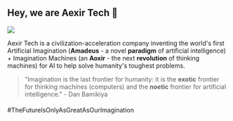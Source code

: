 ## Hey, we are Aexir Tech 👋

![](https://raw.githubusercontent.com/aexirtech/.github/main/assets/aexir-tech-logo-1.0-header.png)

Aexir Tech is a civilization-acceleration company inventing the world's first Artificial Imagination (<strong>Amadeus</strong> - a novel <strong>paradigm</strong> of artificial intelligence) + Imagination Machines (an <strong>Aoxir</strong> - the next <strong>revolution</strong> of thinking machines) for AI to help solve humanity's toughest problems.


> "Imagination is the last frontier for humanity: it is the <strong>exotic</strong> frontier for thinking machines (computers) and the <strong>noetic</strong> frontier for artificial intelligence." - Dan Bamikiya

<h4></h4> #TheFutureIsOnlyAsGreatAsOurImagination </h4>
